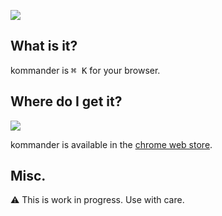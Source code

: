 ![](https://lh3.googleusercontent.com/hlbezNXaODCZ_ClhI3fmxJVQ7aAJBrQyRX6iHTbq_h_rQ8j_nEE71DujcrTryW-OcoHfNs5wvg=w640-h400-e365)

## What is it?

kommander is <kbd>⌘ K</kbd> for your browser.

## Where do I get it?

![](https://developer.chrome.com/webstore/images/ChromeWebStore_Badge_v2_206x58.png)

kommander is available in the [chrome web store](https://chrome.google.com/webstore/detail/kommander/lgehmhknkijkhhdlhdieghagaihfkimn?hl=en).

## Misc.

⚠️ This is work in progress. Use with care.

